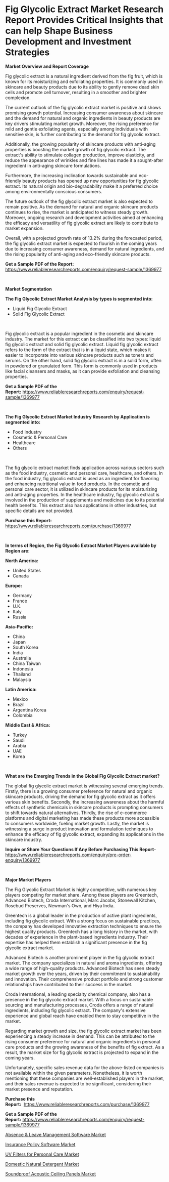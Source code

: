 <p><h1>Fig Glycolic Extract Market Research Report Provides Critical Insights that can help Shape Business Development and Investment Strategies</h1></p><p><strong>Market Overview and Report Coverage</strong></p>
<p><p>Fig glycolic extract is a natural ingredient derived from the fig fruit, which is known for its moisturizing and exfoliating properties. It is commonly used in skincare and beauty products due to its ability to gently remove dead skin cells and promote cell turnover, resulting in a smoother and brighter complexion.</p><p>The current outlook of the fig glycolic extract market is positive and shows promising growth potential. Increasing consumer awareness about skincare and the demand for natural and organic ingredients in beauty products are key drivers stimulating market growth. Moreover, the rising preference for mild and gentle exfoliating agents, especially among individuals with sensitive skin, is further contributing to the demand for fig glycolic extract.</p><p>Additionally, the growing popularity of skincare products with anti-aging properties is boosting the market growth of fig glycolic extract. The extract's ability to stimulate collagen production, improve elasticity, and reduce the appearance of wrinkles and fine lines has made it a sought-after ingredient in anti-aging skincare formulations.</p><p>Furthermore, the increasing inclination towards sustainable and eco-friendly beauty products has opened up new opportunities for fig glycolic extract. Its natural origin and bio-degradability make it a preferred choice among environmentally conscious consumers.</p><p>The future outlook of the fig glycolic extract market is also expected to remain positive. As the demand for natural and organic skincare products continues to rise, the market is anticipated to witness steady growth. Moreover, ongoing research and development activities aimed at enhancing the efficacy and versatility of fig glycolic extract are likely to contribute to market expansion.</p><p>Overall, with a projected growth rate of 13.2% during the forecasted period, the fig glycolic extract market is expected to flourish in the coming years due to increasing consumer awareness, demand for natural ingredients, and the rising popularity of anti-aging and eco-friendly skincare products.</p></p>
<p><strong>Get a Sample PDF of the Report:</strong> <a href="https://www.reliableresearchreports.com/enquiry/request-sample/1369977">https://www.reliableresearchreports.com/enquiry/request-sample/1369977</a></p>
<p>&nbsp;</p>
<p><strong>Market Segmentation</strong></p>
<p><strong>The Fig Glycolic Extract Market Analysis by types is segmented into:</strong></p>
<p><ul><li>Liquid Fig Glycolic Extract</li><li>Solid Fig Glycolic Extract</li></ul></p>
<p>&nbsp;</p>
<p><p>Fig glycolic extract is a popular ingredient in the cosmetic and skincare industry. The market for this extract can be classified into two types: liquid fig glycolic extract and solid fig glycolic extract. Liquid fig glycolic extract refers to the form of the extract that is in a liquid state, which makes it easier to incorporate into various skincare products such as toners and serums. On the other hand, solid fig glycolic extract is in a solid form, often in powdered or granulated form. This form is commonly used in products like facial cleansers and masks, as it can provide exfoliation and cleansing properties.</p></p>
<p><strong>Get a Sample PDF of the Report:</strong>&nbsp;<a href="https://www.reliableresearchreports.com/enquiry/request-sample/1369977">https://www.reliableresearchreports.com/enquiry/request-sample/1369977</a></p>
<p>&nbsp;</p>
<p><strong>The Fig Glycolic Extract Market Industry Research by Application is segmented into:</strong></p>
<p><ul><li>Food Industry</li><li>Cosmetic & Personal Care</li><li>Healthcare</li><li>Others</li></ul></p>
<p>&nbsp;</p>
<p><p>The fig glycolic extract market finds application across various sectors such as the food industry, cosmetic and personal care, healthcare, and others. In the food industry, fig glycolic extract is used as an ingredient for flavoring and enhancing nutritional value in food products. In the cosmetic and personal care sector, it is utilized in skincare products for its moisturizing and anti-aging properties. In the healthcare industry, fig glycolic extract is involved in the production of supplements and medicines due to its potential health benefits. This extract also has applications in other industries, but specific details are not provided.</p></p>
<p><strong>Purchase this Report:</strong>&nbsp; <a href="https://www.reliableresearchreports.com/purchase/1369977">https://www.reliableresearchreports.com/purchase/1369977</a></p>
<p>&nbsp;</p>
<p><strong>In terms of Region, the Fig Glycolic Extract Market Players available by Region are:</strong></p>
<p>
    <p> <strong> North America: </strong>
        <ul>
            <li>United States</li>
            <li>Canada</li>
        </ul>
        </p> 
    <p> <strong> Europe: </strong>
        <ul>
            <li>Germany</li>
            <li>France</li>
            <li>U.K.</li>
            <li>Italy</li>
            <li>Russia</li>
        </ul>
        </p> 
    <p> <strong> Asia-Pacific: </strong>
        <ul>
            <li>China</li>
            <li>Japan</li>
            <li>South Korea</li>
            <li>India</li>
            <li>Australia</li>
            <li>China Taiwan</li>
            <li>Indonesia</li>
            <li>Thailand</li>
            <li>Malaysia</li>
        </ul>
        </p> 
    <p> <strong> Latin America: </strong>
        <ul>
            <li>Mexico</li>
            <li>Brazil</li>
            <li>Argentina Korea</li>
            <li>Colombia</li>
        </ul>
        </p> 
    <p> <strong> Middle East & Africa: </strong>
        <ul>
            <li>Turkey</li>
            <li>Saudi</li>
            <li>Arabia</li>
            <li>UAE</li>
            <li>Korea</li>
        </ul>
    </p>
    </p>
<p>&nbsp;</p>
<p><strong>What are the Emerging Trends in the Global Fig Glycolic Extract market?</strong></p>
<p><p>The global fig glycolic extract market is witnessing several emerging trends. Firstly, there is a growing consumer preference for natural and organic skincare products, driving the demand for fig glycolic extract as it offers various skin benefits. Secondly, the increasing awareness about the harmful effects of synthetic chemicals in skincare products is prompting consumers to shift towards natural alternatives. Thirdly, the rise of e-commerce platforms and digital marketing has made these products more accessible to consumers worldwide, fueling market growth. Lastly, the market is witnessing a surge in product innovation and formulation techniques to enhance the efficacy of fig glycolic extract, expanding its applications in the skincare industry.</p></p>
<p><strong>Inquire or Share Your Questions If Any Before Purchasing This Report</strong>- <a href="https://www.reliableresearchreports.com/enquiry/pre-order-enquiry/1369977">https://www.reliableresearchreports.com/enquiry/pre-order-enquiry/1369977</a></p>
<p>&nbsp;</p>
<p><strong>Major Market Players</strong></p>
<p><p>The Fig Glycolic Extract Market is highly competitive, with numerous key players competing for market share. Among these players are Greentech, Advanced Biotech, Croda International, Marc Jacobs, Stonewall Kitchen, Rosebud Preserves, Newman's Own, and Hiya India.</p><p>Greentech is a global leader in the production of active plant ingredients, including fig glycolic extract. With a strong focus on sustainable practices, the company has developed innovative extraction techniques to ensure the highest quality products. Greentech has a long history in the market, with decades of experience in the plant-based ingredients industry. Their expertise has helped them establish a significant presence in the fig glycolic extract market.</p><p>Advanced Biotech is another prominent player in the fig glycolic extract market. The company specializes in natural and aroma ingredients, offering a wide range of high-quality products. Advanced Biotech has seen steady market growth over the years, driven by their commitment to sustainability and innovation. Their comprehensive product portfolio and strong customer relationships have contributed to their success in the market.</p><p>Croda International, a leading specialty chemical company, also has a presence in the fig glycolic extract market. With a focus on sustainable sourcing and manufacturing processes, Croda offers a range of natural ingredients, including fig glycolic extract. The company's extensive experience and global reach have enabled them to stay competitive in the market.</p><p>Regarding market growth and size, the fig glycolic extract market has been experiencing a steady increase in demand. This can be attributed to the rising consumer preference for natural and organic ingredients in personal care products and the growing awareness of the benefits of fig extract. As a result, the market size for fig glycolic extract is projected to expand in the coming years.</p><p>Unfortunately, specific sales revenue data for the above-listed companies is not available within the given parameters. Nonetheless, it is worth mentioning that these companies are well-established players in the market, and their sales revenue is expected to be significant, considering their market presence and reputation.</p></p>
<p><strong>Purchase this Report:</strong>&nbsp;&nbsp;<a href="https://www.reliableresearchreports.com/purchase/1369977">https://www.reliableresearchreports.com/purchase/1369977</a></p>
<p></p>
<p><strong>Get a Sample PDF of the Report:</strong>&nbsp;<a href="https://www.reliableresearchreports.com/enquiry/request-sample/1369977">https://www.reliableresearchreports.com/enquiry/request-sample/1369977</a></p>
<p><p><a href="https://medium.com/@late.bean.frame/absence-amp-leave-management-software-market-size-cagr-trends-2024-2030-bdcdbbb4bae8">Absence & Leave Management Software Market</a></p><p><a href="https://medium.com/@truly.fight.must/insurance-policy-software-market-size-cagr-trends-2024-2030-81e4b43803e0">Insurance Policy Software Market</a></p><p><a href="https://www.linkedin.com/pulse/uv-filters-personal-care-market-research-report-unlocks-analysis-9f4xe/">UV Filters for Personal Care Market</a></p><p><a href="https://www.linkedin.com/pulse/domestic-natural-detergent-market-challenges-opportunities-cgaqe/">Domestic Natural Detergent Market</a></p><p><a href="https://www.linkedin.com/pulse/soundproof-acoustic-ceiling-panels-market-size-growth-jww3e/">Soundproof Acoustic Ceiling Panels Market</a></p></p>